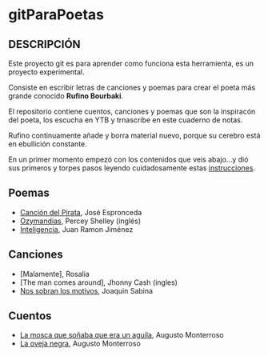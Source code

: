 # gitParaPoetas


## DESCRIPCIÓN

Este proyecto git es para aprender como funciona esta herramienta, es un proyecto experimental.

Consiste en escribir letras de canciones y poemas para crear el poeta más grande conocido **Rufino Bourbaki**.

El repositorio contiene cuentos, canciones y poemas que son la inspiracón del poeta, los escucha en YTB y trnascribe en este cuaderno de notas. 

Rufino continuamente añade y borra material nuevo, porque su cerebro está en ebullición constante.

En un primer momento empezó con los contenidos que veis abajo...y dió sus primeros y torpes pasos leyendo cuidadosamente estas [instrucciones](diarioGIT.md).


## Poemas

- [Canción del Pirata](poemas/Canci%C3%B3n%20del%20Pirata.md), José Espronceda
- [Ozymandias](poemas/Ozymandias.md), Percey Shelley (inglés)
- [Inteligencia](poemas/Inteligencia.md), Juan Ramon Jiménez


## Canciones

- [Malamente], Rosalia
- [The man comes around], Jhonny Cash (ingles)
- [Nos sobran los motivos](letrasCanciones/Nos%20sobran%20los%20motivos.md), Joaquin Sabina

## Cuentos

- [La mosca que soñaba que era un aguila](cuentos/La%20mosca%20que%20soñaba%20que%20era%20un%20aguila.md), Augusto Monterroso
- [La oveja negra](cuentos/La%20oveja%20negra.md), Augusto Monterroso


